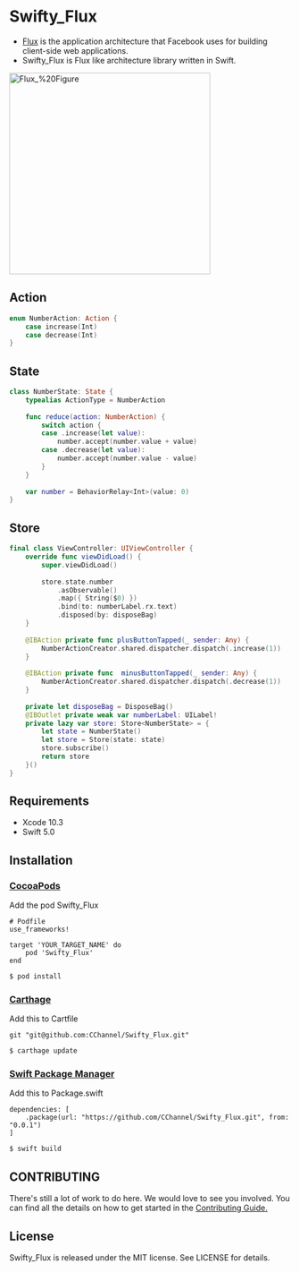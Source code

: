 # Swifty_Flux
- [Flux](https://facebook.github.io/flux/) is the application architecture that Facebook uses for building client-side web applications.
- Swifty_Flux is Flux like architecture library written in Swift.

<img src="https://github.com/CChannel/Swifty_Flux/blob/master/assets/Flux_%20Figure.png" width = "360" title="Flux_%20Figure">

## Action
```swift
enum NumberAction: Action {
    case increase(Int)
    case decrease(Int)
}

```

## State
```swift
class NumberState: State {
    typealias ActionType = NumberAction
    
    func reduce(action: NumberAction) {
        switch action {
        case .increase(let value):
            number.accept(number.value + value)
        case .decrease(let value):
            number.accept(number.value - value)
        }
    }
    
    var number = BehaviorRelay<Int>(value: 0)
}
```

## Store
```swift
final class ViewController: UIViewController {
    override func viewDidLoad() {
        super.viewDidLoad()
        
        store.state.number
            .asObservable()
            .map({ String($0) })
            .bind(to: numberLabel.rx.text)
            .disposed(by: disposeBag)
    }
    
    @IBAction private func plusButtonTapped(_ sender: Any) {
        NumberActionCreator.shared.dispatcher.dispatch(.increase(1))
    }
    
    @IBAction private func  minusButtonTapped(_ sender: Any) {
        NumberActionCreator.shared.dispatcher.dispatch(.decrease(1))
    }
    
    private let disposeBag = DisposeBag()
    @IBOutlet private weak var numberLabel: UILabel!
    private lazy var store: Store<NumberState> = {
        let state = NumberState()
        let store = Store(state: state)
        store.subscribe()
        return store
    }()
}
```

## Requirements
- Xcode 10.3
- Swift 5.0

## Installation
### [CocoaPods](https://guides.cocoapods.org/using/using-cocoapods.html)

Add the pod Swifty_Flux
```
# Podfile
use_frameworks!

target 'YOUR_TARGET_NAME' do
    pod 'Swifty_Flux'
end
```
```sh
$ pod install
```

### [Carthage](https://github.com/Carthage/Carthage)

Add this to Cartfile
```
git "git@github.com:CChannel/Swifty_Flux.git"
```
```sh
$ carthage update
```

### [Swift Package Manager](https://github.com/apple/swift-package-manager)
Add this to Package.swift
```
dependencies: [
    .package(url: "https://github.com/CChannel/Swifty_Flux.git", from: "0.0.1")
]
```
```sh
$ swift build
```

## CONTRIBUTING
There's still a lot of work to do here.
We would love to see you involved.
You can find all the details on how to get started in the [Contributing Guide.](https://github.com/CChannel/Swifty_Flux/blob/master/CONTRIBUTING.md)

## License
Swifty_Flux is released under the MIT license. See LICENSE for details.
